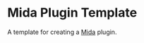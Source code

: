 # Mida Plugin Template
A template for creating a [Mida](https://github.com/Reiryoku-Technologies/Mida) plugin.
